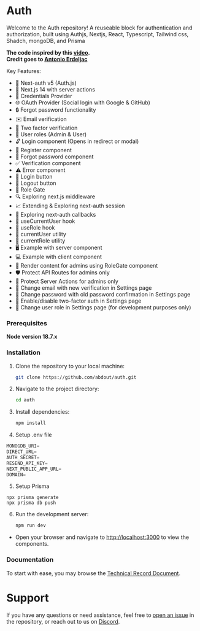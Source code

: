 # Auth

Welcome to the Auth repository! A reuseable block for authentication and authorization, built using Authjs, Nextjs, React, Typescript, Tailwind css, Shadch, mongoDB, and Prisma

<!-- ### The code inspierd by this [video](https://www.youtube.com/watch?v=1MTyCvS05V4).
### Thanks to the Code With Antonio YouTube channel -->

**The code inspired by this [video](https://www.youtube.com/watch?v=1MTyCvS05V4).**  
**Credit goes to [Antonio Erdeljac](https://github.com/AntonioErdeljac)**

Key Features:
- 🔐 Next-auth v5 (Auth.js)
- 🚀 Next.js 14 with server actions
- 🔑 Credentials Provider
- 🌐 OAuth Provider (Social login with Google & GitHub)
- 🔒 Forgot password functionality
- ✉️ Email verification
- 📱 Two factor verification
- 👥 User roles (Admin & User)
- 🔓 Login component (Opens in redirect or modal)
- 📝 Register component
- 🤔 Forgot password component
- ✅ Verification component
- ⚠️ Error component
- 🔘 Login button
- 🚪 Logout button
- 🚧 Role Gate
- 🔍 Exploring next.js middleware
- 📈 Extending & Exploring next-auth session
- 🔄 Exploring next-auth callbacks
- 👤 useCurrentUser hook
- 🛂 useRole hook
- 🧑 currentUser utility
- 👮 currentRole utility
- 🖥️ Example with server component
- 💻 Example with client component
- 👑 Render content for admins using RoleGate component
- 🛡️ Protect API Routes for admins only
- 🔐 Protect Server Actions for admins only
- 📧 Change email with new verification in Settings page
- 🔑 Change password with old password confirmation in Settings page
- 🔔 Enable/disable two-factor auth in Settings page
- 🔄 Change user role in Settings page (for development purposes only)

### Prerequisites

**Node version 18.7.x**

### Installation

1. Clone the repository to your local machine:

    ```bash
    git clone https://github.com/abdout/auth.git
    ```

2. Navigate to the project directory:

    ```bash
    cd auth
    ```

3. Install dependencies:

    ```bash
    npm install
    ```
4. Setup .env file


```js
MONOGDB_URI=
DIRECT_URL=
AUTH_SECRET=
RESEND_API_KEY=
NEXT_PUBLIC_APP_URL=
DOMAIN=
```

5. Setup Prisma
```shell
npx prisma generate
npx prisma db push
```

6. Run the development server:

    ```bash
    npm run dev
    ```

- Open your browser and navigate to [http://localhost:3000](http://localhost:3000) to view the components.

### Documentation 

To start with ease, you may browse the [Technical Record Document](https://github.com/abdout/auth/blob/main/TRD.md).  

# Support

If you have any questions or need assistance, feel free to [open an issue](https://github.com/abdout/auth/issues) in the repository, or reach out to us on [Discord](https://discord.com/invite/uPa4gGG62c).
